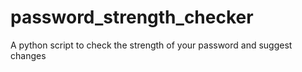 # password_strength_checker
 A python script to check the strength of your password and suggest changes
